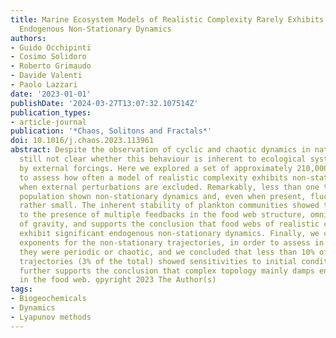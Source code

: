 ```yaml
---
title: Marine Ecosystem Models of Realistic Complexity Rarely Exhibits Significant
  Endogenous Non-Stationary Dynamics
authors:
- Guido Occhipinti
- Cosimo Solidoro
- Roberto Grimaudo
- Davide Valenti
- Paolo Lazzari
date: '2023-01-01'
publishDate: '2024-03-27T13:07:32.107514Z'
publication_types:
- article-journal
publication: '*Chaos, Solitons and Fractals*'
doi: 10.1016/j.chaos.2023.113961
abstract: Despite the observation of cyclic and chaotic dynamics in nature, it is
  still not clear whether this behaviour is inherent to ecological systems or caused
  by external forcings. Here we explored a set of approximately 210,000 simulations
  to assess how often a model of realistic complexity exhibits non-stationary dynamics
  when external perturbations are excluded. Remarkably, less than one third of the
  population shown non-stationary dynamics and, even when present, fluctuations were
  rather small. The inherent stability of plankton communities showed to be related
  to the presence of multiple feedbacks in the food web structure, omnivory, low centre
  of gravity, and supports the conclusion that food webs of realistic complexity rarely
  exhibit significant endogenous non-stationary dynamics. Finally, we computed Lyapunov
  exponents for the non-stationary trajectories, in order to assess in which proportion
  they were periodic or chaotic, and we concluded that less than 10% of the non-stationary
  trajectories (3% of the total) showed sensitivities to initial conditions. This
  further supports the conclusion that complex topology mainly damps endogenous fluctuations
  in the food web. o̧pyright 2023 The Author(s)
tags:
- Biogeochemicals
- Dynamics
- Lyapunov methods
---
```

